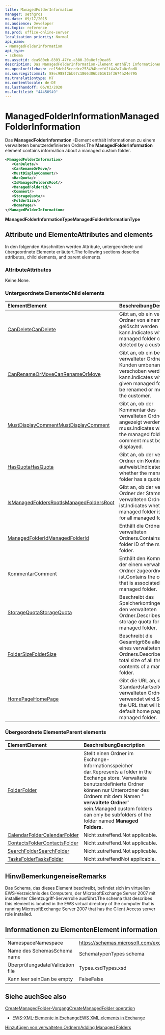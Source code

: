 ```yaml
---
title: ManagedFolderInformation
manager: sethgros
ms.date: 09/17/2015
ms.audience: Developer
ms.topic: reference
ms.prod: office-online-server
localization_priority: Normal
api_name:
- ManagedFolderInformation
api_type:
- schema
ms.assetid: dea980eb-8303-47fe-a380-20a8efc9ead6
description: Das ManagedFolderInformation-Element enthält Informationen zu einem verwalteten benutzerdefinierten Ordner.
ms.openlocfilehash: ce15dcb15cccdce253494beefd2f4a2a7a0c0ad8
ms.sourcegitcommit: 88ec988f2bb67c1866d06b361615f3674a24e795
ms.translationtype: MT
ms.contentlocale: de-DE
ms.lasthandoff: 06/03/2020
ms.locfileid: "44450949"
---
```

# <a name="managedfolderinformation"></a><span data-ttu-id="dd188-103">ManagedFolderInformation</span><span class="sxs-lookup"><span data-stu-id="dd188-103">ManagedFolderInformation</span></span>

<span data-ttu-id="dd188-104">Das **ManagedFolderInformation** -Element enthält Informationen zu einem verwalteten benutzerdefinierten Ordner.</span><span class="sxs-lookup"><span data-stu-id="dd188-104">The **ManagedFolderInformation** element contains information about a managed custom folder.</span></span> 
  
```xml
<ManagedFolderInformation>
   <CanDelete/>
   <CanRenameOrMove/>
   <MustDisplayComment/>
   <HasQuota/>
   <IsManagedFoldersRoot/>
   <ManagedFolderId/>
   <Comment/>
   <StorageQuota/>
   <FolderSize/>
   <HomePage/>
</ManagedFolderInformation>
```

 <span data-ttu-id="dd188-105">**ManagedFolderInformationType**</span><span class="sxs-lookup"><span data-stu-id="dd188-105">**ManagedFolderInformationType**</span></span>
## <a name="attributes-and-elements"></a><span data-ttu-id="dd188-106">Attribute und Elemente</span><span class="sxs-lookup"><span data-stu-id="dd188-106">Attributes and elements</span></span>

<span data-ttu-id="dd188-107">In den folgenden Abschnitten werden Attribute, untergeordnete und übergeordnete Elemente erläutert.</span><span class="sxs-lookup"><span data-stu-id="dd188-107">The following sections describe attributes, child elements, and parent elements.</span></span>
  
### <a name="attributes"></a><span data-ttu-id="dd188-108">Attribute</span><span class="sxs-lookup"><span data-stu-id="dd188-108">Attributes</span></span>

<span data-ttu-id="dd188-109">Keine.</span><span class="sxs-lookup"><span data-stu-id="dd188-109">None.</span></span>
  
### <a name="child-elements"></a><span data-ttu-id="dd188-110">Untergeordnete Elemente</span><span class="sxs-lookup"><span data-stu-id="dd188-110">Child elements</span></span>

|<span data-ttu-id="dd188-111">**Element**</span><span class="sxs-lookup"><span data-stu-id="dd188-111">**Element**</span></span>|<span data-ttu-id="dd188-112">**Beschreibung**</span><span class="sxs-lookup"><span data-stu-id="dd188-112">**Description**</span></span>|
|:-----|:-----|
|[<span data-ttu-id="dd188-113">CanDelete</span><span class="sxs-lookup"><span data-stu-id="dd188-113">CanDelete</span></span>](candelete.md) <br/> |<span data-ttu-id="dd188-114">Gibt an, ob ein verwalteter Ordner von einem Kunden gelöscht werden kann.</span><span class="sxs-lookup"><span data-stu-id="dd188-114">Indicates whether a managed folder can be deleted by a customer.</span></span>  <br/> |
|[<span data-ttu-id="dd188-115">CanRenameOrMove</span><span class="sxs-lookup"><span data-stu-id="dd188-115">CanRenameOrMove</span></span>](canrenameormove.md) <br/> |<span data-ttu-id="dd188-116">Gibt an, ob ein bestimmter verwalteter Ordner vom Kunden umbenannt oder verschoben werden kann.</span><span class="sxs-lookup"><span data-stu-id="dd188-116">Indicates whether a given managed folder can be renamed or moved by the customer.</span></span>  <br/> |
|[<span data-ttu-id="dd188-117">MustDisplayComment</span><span class="sxs-lookup"><span data-stu-id="dd188-117">MustDisplayComment</span></span>](mustdisplaycomment.md) <br/> |<span data-ttu-id="dd188-118">Gibt an, ob der Kommentar des verwalteten Ordners angezeigt werden muss.</span><span class="sxs-lookup"><span data-stu-id="dd188-118">Indicates whether the managed folder comment must be displayed.</span></span>  <br/> |
|[<span data-ttu-id="dd188-119">HasQuota</span><span class="sxs-lookup"><span data-stu-id="dd188-119">HasQuota</span></span>](hasquota.md) <br/> |<span data-ttu-id="dd188-120">Gibt an, ob der verwaltete Ordner ein Kontingent aufweist.</span><span class="sxs-lookup"><span data-stu-id="dd188-120">Indicates whether the managed folder has a quota.</span></span>  <br/> |
|[<span data-ttu-id="dd188-121">IsManagedFoldersRoot</span><span class="sxs-lookup"><span data-stu-id="dd188-121">IsManagedFoldersRoot</span></span>](ismanagedfoldersroot.md) <br/> |<span data-ttu-id="dd188-122">Gibt an, ob der verwaltete Ordner der Stamm für alle verwalteten Ordner ist.</span><span class="sxs-lookup"><span data-stu-id="dd188-122">Indicates whether the managed folder is the root for all managed folders.</span></span>  <br/> |
|[<span data-ttu-id="dd188-123">ManagedFolderId</span><span class="sxs-lookup"><span data-stu-id="dd188-123">ManagedFolderId</span></span>](managedfolderid.md) <br/> |<span data-ttu-id="dd188-124">Enthält die Ordner-ID des verwalteten Ordners.</span><span class="sxs-lookup"><span data-stu-id="dd188-124">Contains the folder ID of the managed folder.</span></span>  <br/> |
|[<span data-ttu-id="dd188-125">Kommentar</span><span class="sxs-lookup"><span data-stu-id="dd188-125">Comment</span></span>](comment.md) <br/> |<span data-ttu-id="dd188-126">Enthält den Kommentar, der einem verwalteten Ordner zugeordnet ist.</span><span class="sxs-lookup"><span data-stu-id="dd188-126">Contains the comment that is associated with a managed folder.</span></span>  <br/> |
|[<span data-ttu-id="dd188-127">StorageQuota</span><span class="sxs-lookup"><span data-stu-id="dd188-127">StorageQuota</span></span>](storagequota.md) <br/> |<span data-ttu-id="dd188-128">Beschreibt das Speicherkontingent für den verwalteten Ordner.</span><span class="sxs-lookup"><span data-stu-id="dd188-128">Describes the storage quota for the managed folder.</span></span>  <br/> |
|[<span data-ttu-id="dd188-129">FolderSize</span><span class="sxs-lookup"><span data-stu-id="dd188-129">FolderSize</span></span>](foldersize.md) <br/> |<span data-ttu-id="dd188-130">Beschreibt die Gesamtgröße aller Inhalte eines verwalteten Ordners.</span><span class="sxs-lookup"><span data-stu-id="dd188-130">Describes the total size of all the contents of a managed folder.</span></span>  <br/> |
|[<span data-ttu-id="dd188-131">HomePage</span><span class="sxs-lookup"><span data-stu-id="dd188-131">HomePage</span></span>](homepage.md) <br/> |<span data-ttu-id="dd188-132">Gibt die URL an, die als Standardstartseite für den verwalteten Ordner verwendet wird.</span><span class="sxs-lookup"><span data-stu-id="dd188-132">Specifies the URL that will be the default home page for the managed folder.</span></span>  <br/> |
   
### <a name="parent-elements"></a><span data-ttu-id="dd188-133">Übergeordnete Elemente</span><span class="sxs-lookup"><span data-stu-id="dd188-133">Parent elements</span></span>

|<span data-ttu-id="dd188-134">**Element**</span><span class="sxs-lookup"><span data-stu-id="dd188-134">**Element**</span></span>|<span data-ttu-id="dd188-135">**Beschreibung**</span><span class="sxs-lookup"><span data-stu-id="dd188-135">**Description**</span></span>|
|:-----|:-----|
|[<span data-ttu-id="dd188-136">Folder</span><span class="sxs-lookup"><span data-stu-id="dd188-136">Folder</span></span>](folder.md) <br/> |<span data-ttu-id="dd188-137">Stellt einen Ordner im Exchange-Informationsspeicher dar.</span><span class="sxs-lookup"><span data-stu-id="dd188-137">Represents a folder in the Exchange store.</span></span> <span data-ttu-id="dd188-138">Verwaltete benutzerdefinierte Ordner können nur Unterordner des Ordners mit dem Namen " **verwaltete Ordner**" sein.</span><span class="sxs-lookup"><span data-stu-id="dd188-138">Managed custom folders can only be subfolders of the folder named **Managed Folders**.</span></span>  <br/> |
|[<span data-ttu-id="dd188-139">CalendarFolder</span><span class="sxs-lookup"><span data-stu-id="dd188-139">CalendarFolder</span></span>](calendarfolder.md) <br/> |<span data-ttu-id="dd188-140">Nicht zutreffend.</span><span class="sxs-lookup"><span data-stu-id="dd188-140">Not applicable.</span></span>  <br/> |
|[<span data-ttu-id="dd188-141">ContactsFolder</span><span class="sxs-lookup"><span data-stu-id="dd188-141">ContactsFolder</span></span>](contactsfolder.md) <br/> |<span data-ttu-id="dd188-142">Nicht zutreffend.</span><span class="sxs-lookup"><span data-stu-id="dd188-142">Not applicable.</span></span>  <br/> |
|[<span data-ttu-id="dd188-143">SearchFolder</span><span class="sxs-lookup"><span data-stu-id="dd188-143">SearchFolder</span></span>](searchfolder.md) <br/> |<span data-ttu-id="dd188-144">Nicht zutreffend.</span><span class="sxs-lookup"><span data-stu-id="dd188-144">Not applicable.</span></span>  <br/> |
|[<span data-ttu-id="dd188-145">TasksFolder</span><span class="sxs-lookup"><span data-stu-id="dd188-145">TasksFolder</span></span>](tasksfolder.md) <br/> |<span data-ttu-id="dd188-146">Nicht zutreffend</span><span class="sxs-lookup"><span data-stu-id="dd188-146">Not applicable.</span></span>  <br/> |
   
## <a name="remarks"></a><span data-ttu-id="dd188-147">HinwBemerkungeneise</span><span class="sxs-lookup"><span data-stu-id="dd188-147">Remarks</span></span>

<span data-ttu-id="dd188-148">Das Schema, das dieses Element beschreibt, befindet sich im virtuellen EWS-Verzeichnis des Computers, der MicrosoftExchange Server 2007 mit installierter Clientzugriff-Serverrolle ausführt.</span><span class="sxs-lookup"><span data-stu-id="dd188-148">The schema that describes this element is located in the EWS virtual directory of the computer that is running MicrosoftExchange Server 2007 that has the Client Access server role installed.</span></span>
  
## <a name="element-information"></a><span data-ttu-id="dd188-149">Informationen zu Elementen</span><span class="sxs-lookup"><span data-stu-id="dd188-149">Element information</span></span>

|||
|:-----|:-----|
|<span data-ttu-id="dd188-150">Namespace</span><span class="sxs-lookup"><span data-stu-id="dd188-150">Namespace</span></span>  <br/> |https://schemas.microsoft.com/exchange/services/2006/types  <br/> |
|<span data-ttu-id="dd188-151">Name des Schemas</span><span class="sxs-lookup"><span data-stu-id="dd188-151">Schema name</span></span>  <br/> |<span data-ttu-id="dd188-152">Schematypen</span><span class="sxs-lookup"><span data-stu-id="dd188-152">Types schema</span></span>  <br/> |
|<span data-ttu-id="dd188-153">Überprüfungsdatei</span><span class="sxs-lookup"><span data-stu-id="dd188-153">Validation file</span></span>  <br/> |<span data-ttu-id="dd188-154">Types.xsd</span><span class="sxs-lookup"><span data-stu-id="dd188-154">Types.xsd</span></span>  <br/> |
|<span data-ttu-id="dd188-155">Kann leer sein</span><span class="sxs-lookup"><span data-stu-id="dd188-155">Can be empty</span></span>  <br/> |<span data-ttu-id="dd188-156">False</span><span class="sxs-lookup"><span data-stu-id="dd188-156">False</span></span>  <br/> |
   
## <a name="see-also"></a><span data-ttu-id="dd188-157">Siehe auch</span><span class="sxs-lookup"><span data-stu-id="dd188-157">See also</span></span>



[<span data-ttu-id="dd188-158">CreateManagedFolder-Vorgang</span><span class="sxs-lookup"><span data-stu-id="dd188-158">CreateManagedFolder operation</span></span>](createmanagedfolder-operation.md)


- [<span data-ttu-id="dd188-159">EWS-XML-Elemente in Exchange</span><span class="sxs-lookup"><span data-stu-id="dd188-159">EWS XML elements in Exchange</span></span>](ews-xml-elements-in-exchange.md)


[<span data-ttu-id="dd188-160">Hinzufügen von verwalteten Ordnern</span><span class="sxs-lookup"><span data-stu-id="dd188-160">Adding Managed Folders</span></span>](https://msdn.microsoft.com/library/846658c6-7043-40fb-8439-19f97c2a967f%28Office.15%29.aspx)

